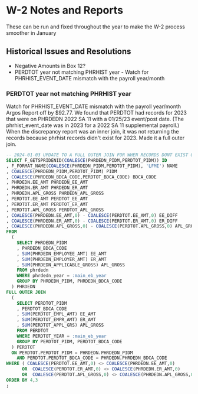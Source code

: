 # W-2 Notes and Reports
These can be run and fixed throughout the year to make the W-2 process smoother in January

## Historical Issues and Resolutions
- Negative Amounts in Box 12?
- PERDTOT year not matching PHRHIST year - Watch for PHRHIST_EVENT_DATE mismatch with the payroll year/month

### PERDTOT year not matching PHRHIST year
Watch for PHRHIST_EVENT_DATE mismatch with the payroll year/month
Argos Report off by $92.77. We found that PERDTOT had records for 2023 that were on PHRDEDN 2022 SA 11 with a 01/25/23 event/post date. (The phrhist_event_date was in 2023 for a 2022 SA 11 supplemental payroll.)
When the discrepancy report was an inner join, it was not returning the records because phrhist records didn't exist for 2023. Made it a full outer join.

```sql
-- 2024-01-03 UPDATE TO A FULL OUTER JOIN FOR WHEN RECORDS DONT EXIST ON ONE TABLE FOR THE YEAR
SELECT F_GETSPRIDENID(COALESCE(PHRDEDN_PIDM,PERDTOT_PIDM)) ID
, F_FORMAT_NAME(COALESCE(PHRDEDN_PIDM,PERDTOT_PIDM), 'LFMI') NAME
, COALESCE(PHRDEDN_PIDM,PERDTOT_PIDM) PIDM
, COALESCE(PHRDEDN_BDCA_CODE,PERDTOT_BDCA_CODE) BDCA_CODE
, PHRDEDN.EE_AMT PHRDEDN_EE_AMT
, PHRDEDN.ER_AMT PHRDEDN_ER_AMT
, PHRDEDN.APL_GROSS PHRDEDN_APL_GROSS
, PERDTOT.EE_AMT PERDTOT_EE_AMT
, PERDTOT.ER_AMT PERDTOT_ER_AMT
, PERDTOT.APL_GROSS PERDTOT_APL_GROSS
, COALESCE(PHRDEDN.EE_AMT,0) - COALESCE(PERDTOT.EE_AMT,0) EE_DIFF
, COALESCE(PHRDEDN.ER_AMT,0) - COALESCE(PERDTOT.ER_AMT,0) ER_DIFF
, COALESCE(PHRDEDN.APL_GROSS,0) - COALESCE(PERDTOT.APL_GROSS,0) APL_GROSS_DIFF
FROM
  (
    SELECT PHRDEDN_PIDM
    , PHRDEDN_BDCA_CODE
    , SUM(PHRDEDN_EMPLOYEE_AMT) EE_AMT
    , SUM(PHRDEDN_EMPLOYER_AMT) ER_AMT
    , SUM(PHRDEDN_APPLICABLE_GROSS) APL_GROSS
    FROM phrdedn
    WHERE phrdedn_year = :main_eb_year
    GROUP BY PHRDEDN_PIDM, PHRDEDN_BDCA_CODE
  ) PHRDEDN
FULL OUTER JOIN
  (
    SELECT PERDTOT_PIDM
    , PERDTOT_BDCA_CODE
    , SUM(PERDTOT_EMPL_AMT) EE_AMT
    , SUM(PERDTOT_EMPR_AMT) ER_AMT
    , SUM(PERDTOT_APPL_GRS) APL_GROSS
    FROM PERDTOT
    WHERE PERDTOT_YEAR = :main_eb_year
    GROUP BY PERDTOT_PIDM, PERDTOT_BDCA_CODE
  ) PERDTOT
  ON PERDTOT.PERDTOT_PIDM = PHRDEDN.PHRDEDN_PIDM
    AND PERDTOT.PERDTOT_BDCA_CODE = PHRDEDN.PHRDEDN_BDCA_CODE
WHERE ( COALESCE(PERDTOT.EE_AMT,0) <> COALESCE(PHRDEDN.EE_AMT,0)
      OR  COALESCE(PERDTOT.ER_AMT,0) <> COALESCE(PHRDEDN.ER_AMT,0)
      OR  COALESCE(PERDTOT.APL_GROSS,0) <> COALESCE(PHRDEDN.APL_GROSS,0) )
ORDER BY 4,3
;
```
